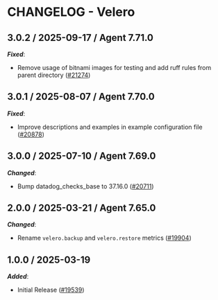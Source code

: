 # CHANGELOG - Velero

<!-- towncrier release notes start -->

## 3.0.2 / 2025-09-17 / Agent 7.71.0

***Fixed***:

* Remove usage of bitnami images for testing and add ruff rules from parent directory ([#21274](https://github.com/DataDog/integrations-core/pull/21274))

## 3.0.1 / 2025-08-07 / Agent 7.70.0

***Fixed***:

* Improve descriptions and examples in example configuration file ([#20878](https://github.com/DataDog/integrations-core/pull/20878))

## 3.0.0 / 2025-07-10 / Agent 7.69.0

***Changed***:

* Bump datadog_checks_base to 37.16.0 ([#20711](https://github.com/DataDog/integrations-core/pull/20711))

## 2.0.0 / 2025-03-21 / Agent 7.65.0

***Changed***:

* Rename `velero.backup` and `velero.restore` metrics ([#19904](https://github.com/DataDog/integrations-core/pull/19904))

## 1.0.0 / 2025-03-19

***Added***:

* Initial Release ([#19539](https://github.com/DataDog/integrations-core/pull/19539))
